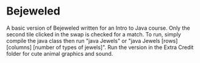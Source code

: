 Bejeweled
==========

A basic version of Bejeweled written for an Intro to Java course.  Only the second tile clicked in the swap is checked for a match.  To run, simply compile the java class then run "java Jewels" or "java Jewels [rows] [columns] [number of types of jewels]".  Run the version in the Extra Credit folder for cute animal graphics and sound.